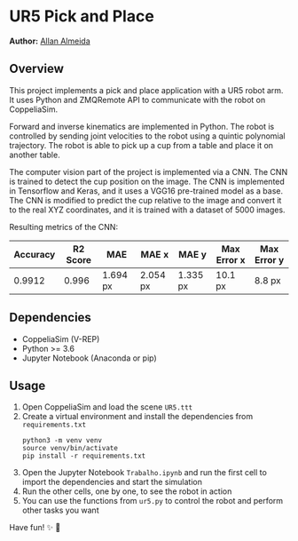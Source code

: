# UR5 Pick and Place

<b>Author:</b> <a href="https://orcid.org/my-orcid?orcid=0009-0006-2253-4195" target="_blank">Allan Almeida</a>

## Overview

This project implements a pick and place application with a UR5 robot arm. 
It uses Python and ZMQRemote API to communicate with the robot on CoppeliaSim.

Forward and inverse kinematics are implemented in Python. The robot is controlled
by sending joint velocities to the robot using a quintic polynomial trajectory.
The robot is able to pick up a cup from a table
and place it on another table.

The computer vision part of the project is implemented via a CNN. The CNN is trained
to detect the cup position on the image. The CNN is implemented in Tensorflow and Keras, 
and it uses a VGG16 pre-trained model as a base. The CNN is modified to predict the cup
relative to the image and convert it to the real XYZ coordinates, and it is trained 
with a dataset of 5000 images.

Resulting metrics of the CNN:

| Accuracy | R2 Score | MAE | MAE x | MAE y | Max Error x | Max Error y |
|----------|----------|-----|-------|-------|-------------|-------------|
| 0.9912   | 0.996    | 1.694 px | 2.054 px | 1.335 px | 10.1 px  | 8.8 px   |


## Dependencies

- CoppeliaSim (V-REP)
- Python >= 3.6
- Jupyter Notebook (Anaconda or pip)

## Usage

1. Open CoppeliaSim and load the scene `UR5.ttt`
2. Create a virtual environment and install the dependencies from `requirements.txt`
    ```
    python3 -m venv venv
    source venv/bin/activate
    pip install -r requirements.txt
    ```
3. Open the Jupyter Notebook `Trabalho.ipynb` and run the first cell to import the dependencies and start the simulation
4. Run the other cells, one by one, to see the robot in action
5. You can use the functions from `ur5.py` to control the robot and perform other tasks you want

Have fun! :sparkles: :robot: